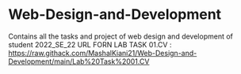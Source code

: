 # Web-Design-and-Development
Contains all the tasks and project of web design and development of student 2022_SE_22
URL FORN LAB TASK 01.CV : https://raw.githack.com/MashalKiani21/Web-Design-and-Development/main/Lab%20Task%2001.CV
